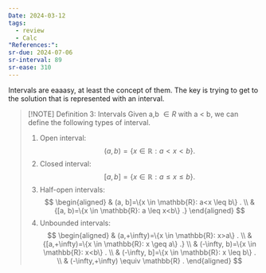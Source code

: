 ```yaml
---
Date: 2024-03-12
tags:
  - review
  - Calc
"References:":
sr-due: 2024-07-06
sr-interval: 89
sr-ease: 310
---
```

Intervals are eaaasy, at least the concept of them. The key is trying to get to the solution that is represented with an interval. 

> [!NOTE] Definition 3: Intervals 
> Given a,b $\in R$ with a < b, we can define the following types of interval. 
> 1) Open interval:
>$$
>(a, b)=\{x \in \mathbb{R}: a<x<b\} \text {. }
>$$
> 2) Closed interval:
>$$
>[a, b]=\{x \in \mathbb{R}: a \leq x \leq b\} .
>$$
>3) Half-open intervals:
>$$
>\begin{aligned}
>& (a, b]=\{x \in \mathbb{R}: a<x \leq b\} . \\
>& {[a, b)=\{x \in \mathbb{R}: a \leq x<b\} .}
\end{aligned}
>$$
>4) Unbounded intervals:
>$$
>\begin{aligned}
>& (a,+\infty)=\{x \in \mathbb{R}: x>a\} . \\
>& {[a,+\infty)=\{x \in \mathbb{R}: x \geq a\} .} \\
>& (-\infty, b)=\{x \in \mathbb{R}: x<b\} . \\
>& (-\infty, b]=\{x \in \mathbb{R}: x \leq b\} . \\
>& (-\infty,+\infty) \equiv \mathbb{R} .
>\end{aligned}
>$$


